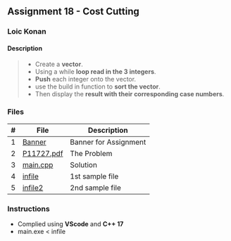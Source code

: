 ## Assignment 18 - Cost Cutting

### Loic Konan

#### Description
>
> - Create a **vector**.
> - Using a while **loop read in the 3 integers**.
> - **Push** each integer onto the vector.
> - use the build in function to **sort the vector**.
> - Then display the **result with their corresponding case numbers**.
>
### Files

|   #   | File                     | Description           |
| :---: | ------------------------ | --------------------- |
|   1   | [Banner](Banner)         | Banner for Assignment |
|   2   | [P11727.pdf](P11727.pdf) | The Problem           |
|   3   | [main.cpp](main.cpp)     | Solution              |
|   4   | [infile](infile)         | 1st sample file       |
|   5   | [infile2](infile2)       | 2nd sample file       |

### Instructions

- Complied using **VScode** and **C++ 17**
- main.exe < infile
